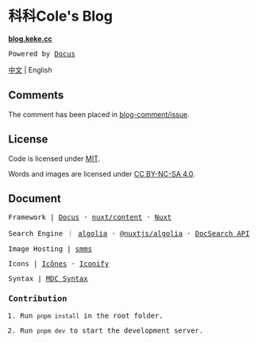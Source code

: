 # 科科Cole's Blog

**[blog.keke.cc](https://blog.keke.cc/)**

<samp>Powered by <a href="https://docus.dev/" target="_blank">Docus</a></samp>

[中文](./README.md) | English

## Comments

The comment has been placed in [blog-comment/issue](https://github.com/Bernankez/blog-comment/issues).

## License

Code is licensed under [MIT](./LICENSE).

Words and images are licensed under [CC BY-NC-SA 4.0](https://creativecommons.org/licenses/by-nc-sa/4.0/).

## Document

<samp>
Framework | 
<a href="https://docus.dev/" target="_blank">Docus</a> · 
<a href="https://content.nuxtjs.org/" target="_blank">nuxt/content</a> · 
<a href="https://nuxt.com.cn/" target="_blank">Nuxt</a>

Search Engine ｜ 
<a href="https://www.algolia.com/">algolia</a> · 
<a href="https://algolia.nuxtjs.org/">@nuxtjs/algolia</a> · 
<a href="https://docsearch.algolia.com/docs/api" target="_blank">DocSearch API</a>

Image Hosting | 
<a href="https://smms.app/" target="_blank">smms</a>

Icons | 
<a href="https://icones.js.org/" target="_blank">Icônes</a> · 
<a href="https://icon-sets.iconify.design/" target="_blank">Iconify</a>

Syntax | 
<a href="https://content.nuxtjs.org/guide/writing/mdc" target="_blank">MDC Syntax</a>
</samp>

### Contribution

1. Run `pnpm install` in the root folder.

2. Run `pnpm dev` to start the development server.